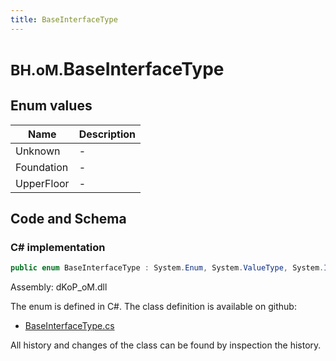 ```yaml
---
title: BaseInterfaceType
---
```


# <small>BH.oM.</small>**BaseInterfaceType**



## Enum values

| Name            | Description                                                    |
|-----------------|----------------------------------------------------------------|
| Unknown |  -  |
| Foundation |  -  |
| UpperFloor |  -  |


## Code and Schema

### C# implementation

``` C# title="C#"
public enum BaseInterfaceType : System.Enum, System.ValueType, System.IComparable, System.ISpanFormattable, System.IFormattable, System.IConvertible
```

Assembly: dKoP_oM.dll

The enum is defined in C#. The class definition is available on github:

- [BaseInterfaceType.cs](https://github.com/BHoM/dKoP_Toolkit/blob/develop/dKoP_oM/Interfaces\Enums\BaseInterfaceType.cs)

All history and changes of the class can be found by inspection the history.
